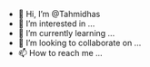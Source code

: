 - 👋 Hi, I’m @Tahmidhas
- 👀 I’m interested in ...
- 🌱 I’m currently learning ...
- 💞️ I’m looking to collaborate on ...
- 📫 How to reach me ...

<!---
Tahmidhas/Tahmidhas is a ✨ special ✨ repository because its `README.md` (this file) appears on your GitHub profile.
You can click the Preview link to take a look at your changes.
--->
